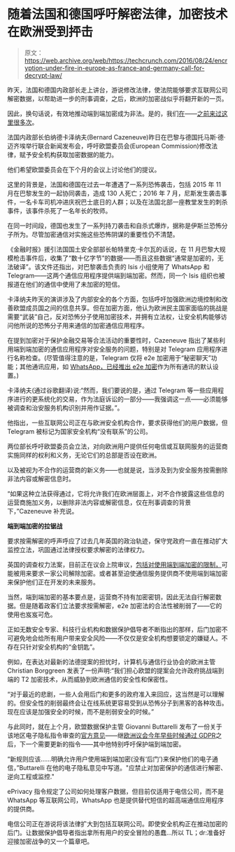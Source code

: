 # 随着法国和德国呼吁解密法律，加密技术在欧洲受到抨击

> 原文：<https://web.archive.org/web/https://techcrunch.com/2016/08/24/encryption-under-fire-in-europe-as-france-and-germany-call-for-decrypt-law/>

昨天，法国和德国内政部长走上讲台，游说修改法律，使法院能够要求互联网公司解密数据，以帮助进一步的刑事调查，之后，欧洲的加密战似乎将翻开新的一页。

因此，换句话说，有效地推动端到端加密成为非法。是的，我们[在](https://web.archive.org/web/20230315095314/https://techcrunch.com/2015/11/17/the-blame-game/)——[之前来过这里很多次](https://web.archive.org/web/20230315095314/https://techcrunch.com/2015/10/29/encryption-rhetoric-untangled/)。

法国内政部长伯纳德卡泽纳夫(Bernard Cazeneuve)昨日在巴黎与德国托马斯·德·迈齐埃举行联合新闻发布会，呼吁欧盟委员会(European Commission)修改法律，赋予安全机构获取加密数据的能力。

他们希望欧盟委员会在下个月的会议上讨论他们的提议。

这里的背景是，法国和德国在过去一年遭遇了一系列恐怖袭击，包括 2015 年 11 月在巴黎发生的一起协同袭击，造成 130 人死亡；2016 年 7 月，尼斯发生袭击事件，一名卡车司机冲进庆祝巴士底日的人群；以及在法国北部一座教堂发生的刺杀事件，该事件杀死了一名年长的牧师。

在同一时间段，德国也发生了一系列持刀袭击和自杀式爆炸，据称是伊斯兰恐怖分子所为。尽管加密通信对实施这些恐怖阴谋的重要性仍不清楚。

《金融时报》援引法国国土安全部部长帕特里克·卡尔瓦的话说，在 11 月巴黎大规模枪击事件后，收集了“数十亿字节”的数据——而且这些数据“通常是加密的，无法破译”。该文件还指出，对巴黎袭击负责的 Isis 小组使用了 WhatsApp 和 Telegram——这两个通信应用程序提供端到端加密。然而，同一个 Isis 组织也被报道在他们的通信中使用了未加密的短信。

卡泽纳夫昨天的演讲涉及了内部安全的各个方面，包括呼吁加强欧洲边境控制和改善欧盟成员国之间的信息共享。但在加密方面，他认为欧洲民主国家面临的挑战是需要“武装”自己，反对恐怖分子使用加密技术，并拥有立法权，让安全机构能够访问他所说的恐怖分子用来通信的加密通信应用程序。

在提到加密对于保护金融交易等合法活动的重要性时，Cazeneuve 指出了某些利用端到端加密的通信应用程序对安全服务的问题，特别是对 Telegram 应用程序进行名称检查。(尽管值得注意的是，Telegram 仅将 e2e 加密用于“秘密聊天”功能；其他通讯应用，如 [WhatsApp，已经推出 e2e 加密](https://web.archive.org/web/20230315095314/https://techcrunch.com/2016/04/05/whatsapp-completes-end-to-end-encryption-rollout/)作为所有通讯的默认设置。)

卡泽纳夫(通过谷歌翻译)说:“然而，我们要说的是，通过 Telegram 等一些应用程序进行的更系统化的交易，作为法庭诉讼的一部分——我强调这一点——必须能够被调查和治安服务机构识别并用作证据。”。

他指出，一些互联网公司正在与欧洲安全机构合作，要求获得他们的用户数据，但 Telegram 被标记为国家安全机构“没有联系”的公司。

两位部长呼吁欧盟委员会立法，对向欧洲用户提供任何电信或互联网服务的运营商实施同样的权利和义务，无论它们的总部是否设在欧洲。

以及被视为不合作的运营商的新义务——也就是说，当涉及到为安全服务按需删除非法内容或解密信息时。

“如果这种立法获得通过，它将允许我们在欧洲层面上，对不合作披露这些信息的运营商施加义务，以删除非法内容或解密信息，仅在刑事调查的背景下，”Cazeneuve 补充说。

**端到端加密的拉锯战**

要求按需解密的呼声呼应了过去几年英国的政治轨迹，保守党政府一直在推动扩大监控立法，巩固通过法律授权要求解密的法律权力。

英国的调查权力法案，目前正在议会上院审议，[包括对使用端到端加密的限制，](https://web.archive.org/web/20230315095314/https://techcrunch.com/2016/07/15/uk-surveillance-bill-includes-powers-to-limit-end-to-end-encryption/)可能被用来要求一家公司解除加密。或者甚至迫使通信服务提供商不使用端到端加密来保护他们正在开发的未来服务。

当然，端到端加密的基本要点是，运营商不持有加密密钥，因此无法自行解密数据。但是随着政客们立法要求按需解密，e2e 加密法的合法性被削弱了——它的使用也岌岌可危。

正如无数安全专家、科技行业机构和数据保护倡导者不断指出的那样，后门加密不可避免地会给所有用户带来安全风险——不仅仅是安全机构想要锁定的嫌疑人。不存在只针对安全机构的“金钥匙”。

例如，在表达对最新的法德提案的担忧时，计算机与通信行业协会的欧洲主管 Christian Borggreen 发表了一份声明:“我们担心欧盟的提案会允许政府挑战端到端的 T2 加密技术，从而威胁到欧洲通信的安全性和保密性。

“对于最近的悲剧，一些人会用后门和更多的政府准入来回应，这当然是可以理解的。但安全性的削弱最终会让在线系统更容易受到从恐怖分子到黑客的各种攻击。现在应该是加强安全的时候，而不是削弱安全的时候。”

与此同时，就在上个月，欧盟数据保护主管 Giovanni Buttarelli 发布了一份关于该地区电子隐私指令审查的[官方意见](https://web.archive.org/web/20230315095314/https://secure.edps.europa.eu/EDPSWEB/webdav/site/mySite/shared/Documents/Consultation/Opinions/2016/16-07-22_Opinion_ePrivacy_EN.pdf)——继[欧洲议会今年早些时候通过 GDPR](https://web.archive.org/web/20230315095314/https://techcrunch.com/2016/04/14/european-parliament-adopts-tough-new-data-protection-rules/)之后，下一个需要更新的指令——其中他特别呼吁保护端到端加密。

“新规则应该……明确允许用户使用端到端加密(没有‘后门’)来保护他们的电子通信，”Buttarelli 在他的电子隐私意见中写道。"应禁止对加密保护的通信进行解密、逆向工程或监控."

ePrivacy 指令规定了公司如何处理客户数据，但目前仅适用于电信公司，而不是 WhatsApp 等互联网公司，WhatsApp 也是提供替代短信的超高端通信应用程序的提供商。

电信公司正在游说将该法律扩大到包括互联网公司。即使安全机构正在推动加密的后门。让数据保护倡导者指出拿所有用户的安全冒险的愚蠢…所以 TL；dr:准备好迎接加密战争的又一个篇章吧。